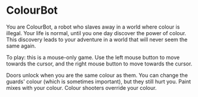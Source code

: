 # ColourBot

You are ColourBot, a robot who slaves away in a world where colour is illegal.
Your life is normal, until you one day discover the power of colour.
This discovery leads to your adventure in a world that will never seem the same again.

To play: this is a mouse-only game. Use the left mouse button to move towards the cursor, and the right mouse button to move towards the cursor.

Doors unlock when you are the same colour as them.
You can change the guards' colour (which is sometimes important), but they still hurt you.
Paint mixes with your colour.
Colour shooters override your colour.
